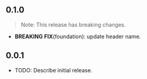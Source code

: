 ## 0.1.0

> Note: This release has breaking changes.

 - **BREAKING** **FIX**(foundation): update header name.

## 0.0.1

* TODO: Describe initial release.
